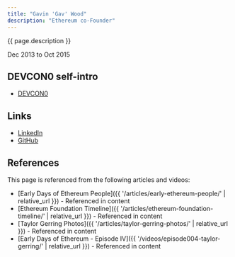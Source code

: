 ```yaml
---
title: "Gavin 'Gav' Wood"
description: "Ethereum co-Founder"
---
```


{{ page.description }}

Dec 2013 to Oct 2015

## DEVCON0 self-intro

- [DEVCON0](https://www.youtube.com/watch?v=_BvvUlKDqp0)

## Links

- [LinkedIn](https://www.linkedin.com/in/gavin-wood-88843316/)
- [GitHub](https://github.com/gavofyork)

## References

This page is referenced from the following articles and videos:

- [Early Days of Ethereum People]({{ '/articles/early-ethereum-people/' | relative_url }}) - Referenced in content
- [Ethereum Foundation Timeline]({{ '/articles/ethereum-foundation-timeline/' | relative_url }}) - Referenced in content
- [Taylor Gerring Photos]({{ '/articles/taylor-gerring-photos/' | relative_url }}) - Referenced in content
- [Early Days of Ethereum - Episode IV]({{ '/videos/episode004-taylor-gerring/' | relative_url }}) - Referenced in content
